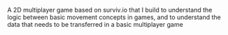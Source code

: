 A 2D multiplayer game based on surviv.io that I build to understand the logic between basic movement concepts in games, and to understand the data that needs to be transferred in a basic multiplayer game
